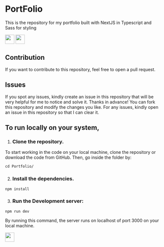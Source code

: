 # PortFolio

This is the repository for my portfolio built with NextJS in Typescript and Sass for styling

[<img height="30" src="https://img.shields.io/badge/active-green?style=for-the-badge&label=status" />][Portfolio]
[<img height="30" src="https://img.shields.io/badge/VERCEL-blue?style=for-the-badge&logo=vercel&logoColor=black&label=deployment" />][Portfolio]

## Contribution

If you want to contribute to this repository, feel free to open a pull request.

## Issues

If you spot any issues, kindly create an issue in this repository that will be very helpful for me to notice and solve it. Thanks in advance!
You can fork this repository and modify the changes you like. For any issues, kindly open an issue in this repository so that I can clear it.

## To run locally on your system,

1. ### Clone the repository.
  
  To start working in the code on your local machine, clone the repository or download the code from GitHub. Then, go inside the folder by:
  
```shell
cd Portfolio/
```

2. ### Install the dependencies.

```shell
npm install
```

3. ### Run the Development server:

```shell
npm run dev
```
By running this command, the server runs on localhost of port 3000 on your local machine.

<img height="30" src="https://img.shields.io/badge/mit-green?style=for-the-badge&label=license" />

[Portfolio]: https://realgpr.me
